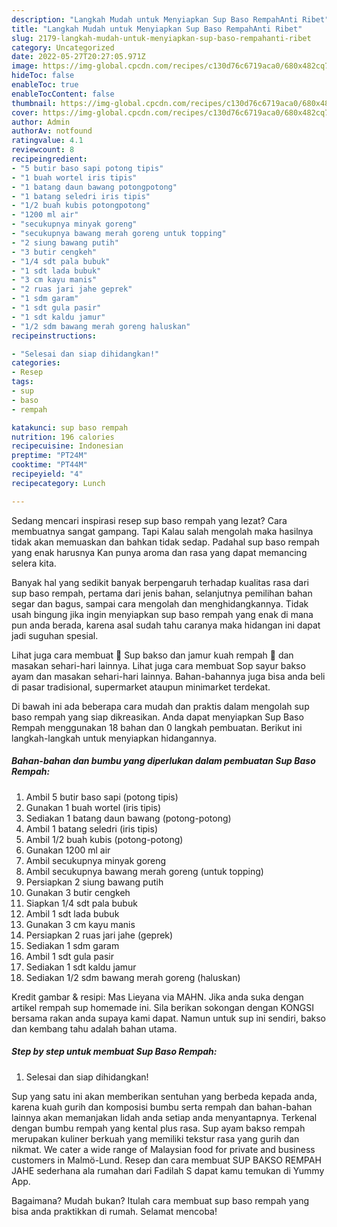 ```yaml
---
description: "Langkah Mudah untuk Menyiapkan Sup Baso RempahAnti Ribet"
title: "Langkah Mudah untuk Menyiapkan Sup Baso RempahAnti Ribet"
slug: 2179-langkah-mudah-untuk-menyiapkan-sup-baso-rempahanti-ribet
category: Uncategorized
date: 2022-05-27T20:27:05.971Z
image: https://img-global.cpcdn.com/recipes/c130d76c6719aca0/680x482cq70/sup-baso-rempah-foto-resep-utama.jpg
hideToc: false
enableToc: true
enableTocContent: false
thumbnail: https://img-global.cpcdn.com/recipes/c130d76c6719aca0/680x482cq70/sup-baso-rempah-foto-resep-utama.jpg
cover: https://img-global.cpcdn.com/recipes/c130d76c6719aca0/680x482cq70/sup-baso-rempah-foto-resep-utama.jpg
author: Admin
authorAv: notfound
ratingvalue: 4.1
reviewcount: 8
recipeingredient:
- "5 butir baso sapi potong tipis"
- "1 buah wortel iris tipis"
- "1 batang daun bawang potongpotong"
- "1 batang seledri iris tipis"
- "1/2 buah kubis potongpotong"
- "1200 ml air"
- "secukupnya minyak goreng"
- "secukupnya bawang merah goreng untuk topping"
- "2 siung bawang putih"
- "3 butir cengkeh"
- "1/4 sdt pala bubuk"
- "1 sdt lada bubuk"
- "3 cm kayu manis"
- "2 ruas jari jahe geprek"
- "1 sdm garam"
- "1 sdt gula pasir"
- "1 sdt kaldu jamur"
- "1/2 sdm bawang merah goreng haluskan"
recipeinstructions:

- "Selesai dan siap dihidangkan!"
categories:
- Resep
tags:
- sup
- baso
- rempah

katakunci: sup baso rempah 
nutrition: 196 calories
recipecuisine: Indonesian
preptime: "PT24M"
cooktime: "PT44M"
recipeyield: "4"
recipecategory: Lunch

---
```



Sedang mencari inspirasi resep sup baso rempah yang lezat? Cara membuatnya sangat gampang. Tapi Kalau salah mengolah maka hasilnya tidak akan memuaskan dan bahkan tidak sedap. Padahal sup baso rempah yang enak harusnya Kan punya aroma dan rasa yang dapat memancing selera kita.


Banyak hal yang sedikit banyak berpengaruh terhadap kualitas rasa dari sup baso rempah, pertama dari jenis bahan, selanjutnya pemilihan bahan segar dan bagus, sampai cara mengolah dan menghidangkannya. Tidak usah bingung jika ingin menyiapkan sup baso rempah yang enak di mana pun anda berada, karena asal sudah tahu caranya maka hidangan ini dapat jadi suguhan spesial.

Lihat juga cara membuat 🍄 Sup bakso dan jamur kuah rempah 🍄 dan masakan sehari-hari lainnya. Lihat juga cara membuat Sop sayur bakso ayam dan masakan sehari-hari lainnya. Bahan-bahannya juga bisa anda beli di pasar tradisional, supermarket ataupun minimarket terdekat.


Di bawah ini ada beberapa cara mudah dan praktis dalam mengolah sup baso rempah yang siap dikreasikan. Anda dapat menyiapkan Sup Baso Rempah menggunakan 18 bahan dan 0 langkah pembuatan. Berikut ini langkah-langkah untuk menyiapkan hidangannya.

<!--inarticleads1-->

##### Bahan-bahan dan bumbu yang diperlukan dalam pembuatan Sup Baso Rempah:

1. Ambil 5 butir baso sapi (potong tipis)
1. Gunakan 1 buah wortel (iris tipis)
1. Sediakan 1 batang daun bawang (potong-potong)
1. Ambil 1 batang seledri (iris tipis)
1. Ambil 1/2 buah kubis (potong-potong)
1. Gunakan 1200 ml air
1. Ambil secukupnya minyak goreng
1. Ambil secukupnya bawang merah goreng (untuk topping)
1. Persiapkan 2 siung bawang putih
1. Gunakan 3 butir cengkeh
1. Siapkan 1/4 sdt pala bubuk
1. Ambil 1 sdt lada bubuk
1. Gunakan 3 cm kayu manis
1. Persiapkan 2 ruas jari jahe (geprek)
1. Sediakan 1 sdm garam
1. Ambil 1 sdt gula pasir
1. Sediakan 1 sdt kaldu jamur
1. Sediakan 1/2 sdm bawang merah goreng (haluskan)


Kredit gambar &amp; resipi: Mas Lieyana via MAHN. Jika anda suka dengan artikel rempah sup homemade ini. Sila berikan sokongan dengan KONGSI bersama rakan anda supaya kami dapat. Namun untuk sup ini sendiri, bakso dan kembang tahu adalah bahan utama. 

<!--inarticleads2-->

##### Step by step untuk membuat Sup Baso Rempah:


1. Selesai dan siap dihidangkan!

Sup yang satu ini akan memberikan sentuhan yang berbeda kepada anda, karena kuah gurih dan komposisi bumbu serta rempah dan bahan-bahan lainnya akan memanjakan lidah anda setiap anda menyantapnya. Terkenal dengan bumbu rempah yang kental plus rasa. Sup ayam bakso rempah merupakan kuliner berkuah yang memiliki tekstur rasa yang gurih dan nikmat. We cater a wide range of Malaysian food for private and business customers in Malmö-Lund. Resep dan cara membuat SUP BAKSO REMPAH JAHE sederhana ala rumahan dari Fadilah S dapat kamu temukan di Yummy App. 

Bagaimana? Mudah bukan? Itulah cara membuat sup baso rempah yang bisa anda praktikkan di rumah. Selamat mencoba!

